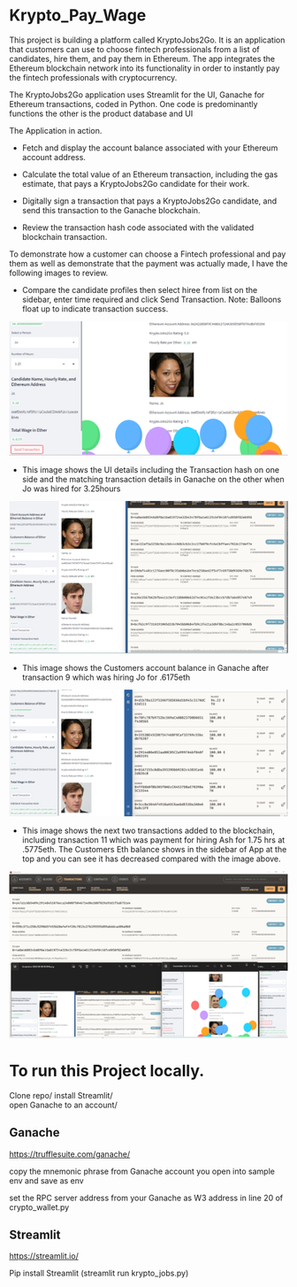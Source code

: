 # Krypto_Pay_Wage

 This project is building a platform called KryptoJobs2Go. It is an application that customers can use to choose fintech professionals from a list of candidates, hire them, and pay them in Ethereum. The app integrates the Ethereum blockchain network into its functionality in order to instantly pay the fintech professionals with cryptocurrency.

The KryptoJobs2Go application uses Streamlit for the UI, Ganache for Ethereum transactions, coded in Python.  One code is predominantly functions the other is the product database and UI 


The Application in action.

* Fetch and display the account balance associated with your Ethereum account address.

* Calculate the total value of an Ethereum transaction, including the gas estimate, that pays a KryptoJobs2Go candidate for their work.

* Digitally sign a transaction that pays a KryptoJobs2Go candidate, and send this transaction to the Ganache blockchain.

* Review the transaction hash code associated with the validated blockchain transaction.

To demonstrate how a customer can choose a Fintech professional and pay them as well as demonstrate that the payment was actually made, I have the following images to review.

*  Compare the candidate profiles then select hiree from list on the sidebar, enter time required and click Send Transaction. Note: Balloons float up to indicate transaction success.

!["Hiring employee 2 image"](./Images/Hiring_Jo.png)



* This image shows the UI details including the Transaction hash on one side and the matching transaction details in Ganache on the other when Jo was hired for 3.25hours

!['UI matches transaction image'](./Images/Transaction_9.png)

* This image shows the Customers account balance in Ganache after transaction 9 which was hiring Jo for .6175eth


!['Account Balance image'](./Images/Eth_balance_after_9.png)

* This image shows the next two transactions added to the blockchain, including transaction 11 which was payment for hiring Ash for 1.75 hrs at .5775eth. The Customers Eth balance shows in the sidebar of App at the top and you can see it has decreased compared with the image above.

!['The next transactions with Ash image'](./Images/Transactions_9_to_11.png)

# To run this Project locally.
Clone repo/
install Streamlit/  
open Ganache to an account/





## Ganache
https://trufflesuite.com/ganache/ 

copy the mnemonic phrase from Ganache account you open into sample env and save as env

set the RPC server address from your Ganache as W3 address in line 20 of crypto_wallet.py


## Streamlit
https://streamlit.io/ 

Pip install Streamlit (streamlit run krypto_jobs.py)

